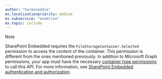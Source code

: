 ```yaml
---
author: "harmoneddie"
ms.localizationpriority: medium
ms.subservice: "onedrive"
ms.topic: include
---
```


> [!Note]
> SharePoint Embedded requires the `FileStorageContainer.Selected` permission to access the content of the container. This permission is different from the ones mentioned previously. In addition to Microsoft Graph permissions, your app must have the necessary [container type permissions](/sharepoint/dev/embedded/development/auth#container-type-application-permissions) to call this API. For more information, see [SharePoint Embedded authentication and authorization](/sharepoint/dev/embedded/concepts/app-concepts/auth).
